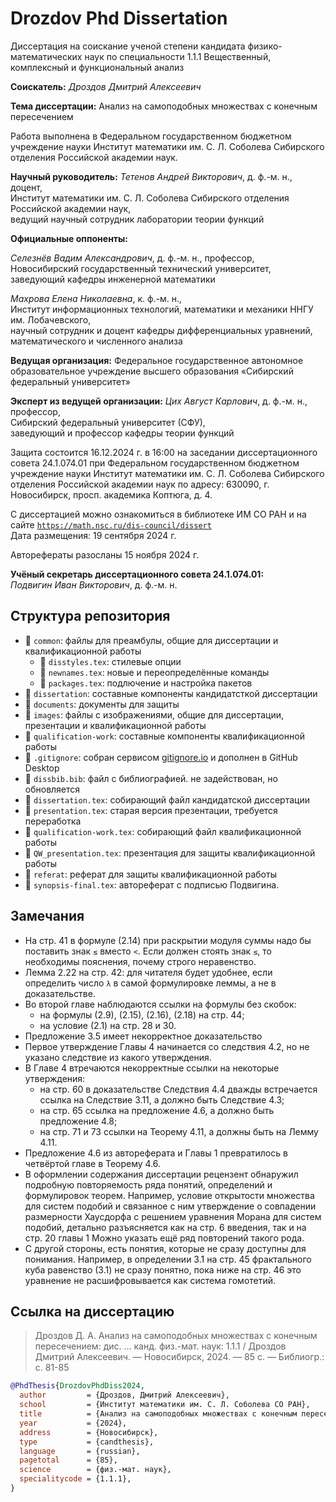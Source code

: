 # Drozdov Phd Dissertation

Диссертация на соискание ученой степени кандидата физико-математических наук по специальности 1.1.1 Вещественный, комплексный и функциональный анализ

**Соискатель:**
_Дроздов Дмитрий Алексеевич_

**Тема диссертации:**
Анализ на самоподобных множествах с конечным пересечением


Работа выполнена в Федеральном государственном бюджетном учреждение науки Институт математики им. С. Л. Соболева Сибирского отделения Российской академии наук.

**Научный руководитель:** 
_Тетенов Андрей Викторович_, д. ф.-м. н., доцент,  
Институт математики им. С. Л. Соболева Сибирского отделения Российской академии наук,   
ведущий научный сотрудник лаборатории теории функций

**Официальные оппоненты:** 

_Селезнёв Вадим Александрович_, д. ф.-м. н., профессор,  
Новосибирский государственный технический университет,  
заведующий кафедры инженерной математики

_Махрова Елена Николаевна_, к. ф.-м. н.,  
Институт информационных технологий, математики и механики ННГУ им. Лобачевского,  
научный сотрудник и доцент кафедры дифференциальных уравнений, математического и численного анализа

**Ведущая организация:** 
Федеральное государственное автономное образовательное учреждение высшего образования «Сибирский федеральный университет»

**Эксперт из ведущей организации:**
_Цих Август Карлович_, д. ф.-м. н., профессор,  
Сибирский федеральный университет (СФУ),  
заведующий и профессор кафедры теории функций

Защита состоится 16.12.2024 г. в 16:00 на заседании диссертационного совета 24.1.074.01 при Федеральном государственном бюджетном учреждение науки Институт математики им. С. Л. Соболева Сибирского отделения Российской академии наук 
по адресу: 630090, г. Новосибирск, просп. академика Коптюга, д. 4.

С диссертацией можно ознакомиться в библиотеке ИМ СО РАН и на сайте [`https://math.nsc.ru/dis-council/dissert`](https://math.nsc.ru/dis-council/dissert)  
Дата размещения: 19 сентября 2024 г.

Авторефераты разосланы 15 ноября 2024 г.

**Учёный секретарь диссертационного совета 24.1.074.01:**  
_Подвигин Иван Викторович_, д. ф.-м. н.


## Структура репозитория

* &#128193; `common`: файлы для преамбулы, общие для диссертации и квалификационной работы
	* &#128196; `disstyles.tex`: стилевые опции
	* &#128196; `newnames.tex`: новые и переопределённые команды
	* &#128196; `packages.tex`: подлючение и настройка пакетов
* &#128193; `dissertation`: составные компоненты кандидатсткой диссертации
* &#128193; `documents`: документы для защиты
* &#128193; `images`: файлы с изображениями, общие для диссертации, презентации и квалификационной работы
* &#128193; `qualification-work`: составные компоненты квалификационной работы
* &#128196; `.gitignore`: собран сервисом [gitignore.io](https://www.toptal.com/developers/gitignore/) и дополнен в GitHub Desktop
* &#128196; `dissbib.bib`: файл с библиографией. не задействован, но обновляется
* &#128196; `dissertation.tex`: собирающий файл кандидатской диссертации
* &#128196; `presentation.tex`: старая версия презентации, требуется переработка
* &#128196; `qualification-work.tex`: собирающий файл квалификационной работы
* &#128196; `QW_presentation.tex`: презентация для защиты квалификационной работы
* &#128196; `referat`: реферат для защиты квалификационной работы
* &#128196; `synopsis-final.tex`: автореферат с подписью Подвигина.


## Замечания

* На стр. 41 в формуле (2.14) при раскрытии модуля суммы надо бы поставить знак `≤` вместо `<`. Если должен стоять знак `≤`, то необходимы пояснения, почему строго неравенство.
* Лемма 2.22 на стр. 42: для читателя будет удобнее, если определить число `λ` в самой формулировке леммы, а не в доказательстве.
* Во второй главе наблюдаются ссылки на формулы без скобок:
	* на формулы (2.9), (2.15), (2.16), (2.18) на стр. 44;
	* на условие (2.1) на стр. 28 и 30.
* Предложение 3.5 имеет некорректное доказательство
* Первое утверждение Главы 4 начинается со следствия 4.2, но не указано следствие из какого утверждения.
* В Главе 4 втречаются некорректные ссылки на некоторые утверждения:
	* на стр. 60 в доказательстве Следствия 4.4 дважды встречается ссылка на Следствие 3.11, а должно быть Следствие 4.3;
	* на стр. 65 ссылка на предложение 4.6, а должно быть предложение 4.8;
	* на стр. 71 и 73 ссылки на Теорему 4.11, а должны быть на Лемму 4.11.
* Предложение 4.6 из автореферата и Главы 1 превратилось в четвёртой главе в Теорему 4.6.
* В оформлении содержания диссертации рецензент обнаружил подробную повторяемость ряда понятий, определений и формулировок теорем. Например, условие открытости множества для систем подобий и связанное с ним утверждение о совпадении размерности Хаусдорфа с решением уравнения Морана для систем подобий, детально разъясняется как на стр. 6 введения, так и на стр. 20 главы 1 Можно указать ещё ряд повторений такого рода. 
* С другой стороны, есть понятия, которые не сразу доступны для понимания. Например, в определении 3.1 на стр. 45 фрактального куба равенство (3.1) не сразу понятно, пока ниже на стр. 46 это уравнение не расшифровывается как система гомотетий.

## Ссылка на диссертацию


>Дроздов Д. А. Анализ на самоподобных множествах с конечным пересечением: дис. ... канд. физ.-мат. наук: 1.1.1 / Дроздов Дмитрий Алексеевич. — Новосибирск, 2024.  — 85 с. — Библиогр.: с. 81-85

``` BibTeX
@PhdThesis{DrozdovPhdDiss2024,
  author         = {Дроздов, Дмитрий Алексеевич},
  school         = {Институт математики им. С. Л. Соболева СО РАН},
  title          = {Анализ на самоподобных множествах с конечным пересечением},
  year           = {2024},
  address        = {Новосибирск},
  type           = {candthesis},
  language       = {russian},
  pagetotal      = {85},
  science        = {физ.-мат. наук},
  specialitycode = {1.1.1},
}
```


